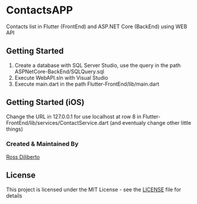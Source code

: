 # ContactsAPP
Contacts list in Flutter (FrontEnd) and ASP.NET Core (BackEnd) using WEB API

## Getting Started

1) Create a database with SQL Server Studio, use the query in the path ASPNetCore-BackEnd/SQLQuery.sql
2) Execute WebAPI.sln with Visual Studio
3) Execute main.dart in the path Flutter-FrontEnd/lib/main.dart

## Getting Started (iOS)
Change the URL in 127.0.0.1 for use localhost at row 8 in Flutter-FrontEnd/lib/services/ContactService.dart (and eventualy change other little things)

### Created & Maintained By

[Ross Diliberto](https://github.com/RossDiliberto)

## License

This project is licensed under the MIT License - see the [LICENSE](LICENSE) file for details
